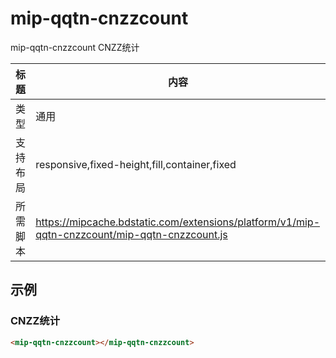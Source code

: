 # mip-qqtn-cnzzcount

mip-qqtn-cnzzcount CNZZ统计

标题|内容
----|----
类型|通用
支持布局|responsive,fixed-height,fill,container,fixed
所需脚本|https://mipcache.bdstatic.com/extensions/platform/v1/mip-qqtn-cnzzcount/mip-qqtn-cnzzcount.js
## 示例

### CNZZ统计
```html
<mip-qqtn-cnzzcount></mip-qqtn-cnzzcount>
```


